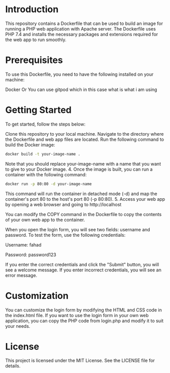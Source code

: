 # Introduction

This repository contains a Dockerfile that can be used to build an image for running a PHP web application with Apache server. The Dockerfile uses PHP 7.4 and installs the necessary packages and extensions required for the web app to run smoothly.

# Prerequisites

To use this Dockerfile, you need to have the following installed on your machine:

Docker
Or You can use gitpod which in this case what is what i am using

# Getting Started

To get started, follow the steps below:

Clone this repository to your local machine.
Navigate to the directory where the Dockerfile and web app files are located.
Run the following command to build the Docker image:

```bash
docker build -t your-image-name .
````

Note that you should replace your-image-name with a name that you want to give to your Docker image.
4. Once the image is built, you can run a container with the following command:

```bash
docker run -p 80:80 -d your-image-name
``` 
This command will run the container in detached mode (-d) and map the container's port 80 to the host's port 80 (-p 80:80).
5. Access your web app by opening a web browser and going to http://localhost

You can modify the COPY command in the Dockerfile to copy the contents of your own web app to the container.


When you open the login form, you will see two fields: username and password. To test the form, use the following credentials:

Username: fahad

Password: password123

If you enter the correct credentials and click the "Submit" button, you will see a welcome message. If you enter incorrect credentials, you will see an error message.

# Customization

You can customize the login form by modifying the HTML and CSS code in the index.html file. If you want to use the login form in your own web application, you can copy the PHP code from login.php and modify it to suit your needs.

# License

This project is licensed under the MIT License. See the LICENSE file for details.
